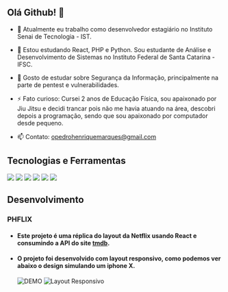 ## Olá Github! 👋


- 🔭 Atualmente eu trabalho como desenvolvedor estagiário no Instituto Senai de Tecnologia - IST.
- 🌱 Estou estudando React, PHP e Python. Sou estudante de Análise e Desenvolvimento de Sistemas no Instituto Federal de Santa Catarina - IFSC.
- 🤔 Gosto de estudar sobre Segurança da Informação, principalmente na parte de pentest e vulnerabilidades.

- ⚡ Fato curioso: Cursei 2 anos de Educação Física, sou apaixonado por Jiu Jitsu e decidi trancar pois não me havia atuando na área, descobri depois a programação, sendo que sou apaixonado por computador desde pequeno.



- 📫 Contato: opedrohenriquemarques@gmail.com


## Tecnologias e Ferramentas
![](https://img.shields.io/badge/OS-Linux-informational?style=flat&logo=ubuntu&logoColor=white&color=92b662)
![](https://img.shields.io/badge/Editor-Visual%20Studio%20Code-informational?style=flat&logo=visualstudiocode&logoColor=white&color=057dca)
![](https://img.shields.io/badge/Code-JavaScript-informational?style=flat&logo=javascript&logoColor=white&color=efd81d)
![](https://img.shields.io/badge/Tools-React-informational?style=flat&logo=react&logoColor=white&color=5ed3f3)
![](https://img.shields.io/badge/Tools-Docker-informational?style=flat&logo=docker&logoColor=white&color=2391e7)
![](https://img.shields.io/badge/Code-PHP-informational?style=flat&logo=PHP&logoColor=white&color=838dba)



<a name="Desenvolvimento"></a>
## Desenvolvimento

<a name="phflix"></a>
   ### PHFLIX
   - #### Este projeto é uma réplica do layout da Netflix usando React e consumindo a API do site <a href="https://www.themoviedb.org/?language=pt-BR"> tmdb</a>.   
   - #### O projeto foi desenvolvido com layout responsivo, como podemos ver abaixo o design simulando um iphone X.
     ![DEMO](https://media.giphy.com/media/OZQ05WtQs6TE9IfETF/giphy-downsized-large.gif)
     ![Layout Responsivo](https://media.giphy.com/media/KjeDPTs0yUNpaI1prb/giphy.gif)
   
